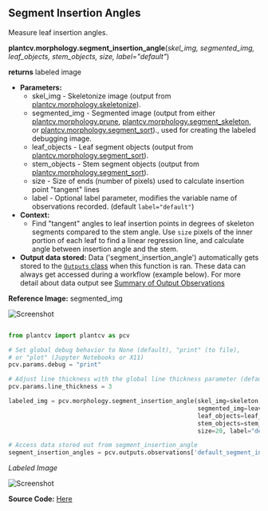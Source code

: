 ## Segment Insertion Angles  

Measure leaf insertion angles. 

**plantcv.morphology.segment_insertion_angle**(*skel_img, segmented_img, leaf_objects, stem_objects, size, label="default"*)

**returns** labeled image 

- **Parameters:**
    - skel_img - Skeletonize image (output from [plantcv.morphology.skeletonize](skeletonize.md)). 
    - segmented_img - Segmented image (output from either [plantcv.morphology.prune](prune.md),
    [plantcv.morphology.segment_skeleton](segment_skeleton.md), or
    [plantcv.morphology.segment_sort](segment_sort.md))., used for creating the labeled debugging image. 
    - leaf_objects - Leaf segment objects (output from [plantcv.morphology.segment_sort](segment_sort.md)).
    - stem_objects - Stem segment objects (output from [plantcv.morphology.segment_sort](segment_sort.md)).
    - size - Size of ends (number of pixels) used to calculate insertion point "tangent" lines
    - label         - Optional label parameter, modifies the variable name of observations recorded. (default `label="default"`)
- **Context:**
    - Find "tangent" angles to leaf insertion points in degrees of skeleton segments compared to the stem angle. 
      Use `size` pixels of the inner portion of each leaf to find a linear regression line, and calculate angle between insertion
      angle and the stem.        
- **Output data stored:** Data ('segment_insertion_angle') automatically gets stored to the [`Outputs` class](outputs.md) when this function is ran. 
    These data can always get accessed during a workflow (example below). For more detail about data output see [Summary of Output Observations](output_measurements.md#summary-of-output-observations)

**Reference Image:** segmented_img 

![Screenshot](img/documentation_images/segment_tangent_angle/segmented_img_mask.jpg)


```python

from plantcv import plantcv as pcv

# Set global debug behavior to None (default), "print" (to file), 
# or "plot" (Jupyter Notebooks or X11)
pcv.params.debug = "print"

# Adjust line thickness with the global line thickness parameter (default = 5)
pcv.params.line_thickness = 3 

labeled_img = pcv.morphology.segment_insertion_angle(skel_img=skeleton,
                                                     segmented_img=leaves_segment, 
                                                     leaf_objects=leaf_obj,
                                                     stem_objects=stem_objs,
                                                     size=20, label="default")

# Access data stored out from segment_insertion_angle
segment_insertion_angles = pcv.outputs.observations['default_segment_insertion_angle']['value']

```

*Labeled Image*

![Screenshot](img/documentation_images/segment_insertion_angle/insertion_angle_img.jpg)

**Source Code:** [Here](https://github.com/danforthcenter/plantcv/blob/master/plantcv/plantcv/morphology/segment_insertion_angle.py)
